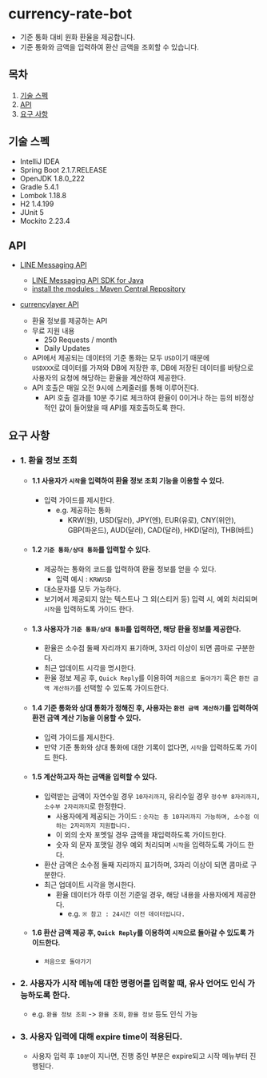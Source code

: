 # currency-rate-bot
- 기준 통화 대비 원화 환율을 제공합니다.
- 기준 통화와 금액을 입력하여 환산 금액을 조회할 수 있습니다.

## 목차
1. [기술 스펙](#기술-스펙)
2. [API](#api)
3. [요구 사항](#요구-사항)

## 기술 스펙
- IntelliJ IDEA 
- Spring Boot 2.1.7.RELEASE
- OpenJDK 1.8.0_222
- Gradle 5.4.1
- Lombok 1.18.8
- H2 1.4.199
- JUnit 5
- Mockito 2.23.4

## API
- [LINE Messaging API](https://developers.line.biz/en/docs/messaging-api/overview/)
    - [LINE Messaging API SDK for Java](https://github.com/line/line-bot-sdk-java)
    - [install the modules : Maven Central Repository](https://search.maven.org/search?q=g:com.linecorp.bot)

- [currencylayer API](https://currencylayer.com/)
  - 환율 정보를 제공하는 API
  - 무료 지원 내용
    - 250 Requests / month
    - Daily Updates
  - API에서 제공되는 데이터의 기준 통화는 모두 `USD`이기 때문에  
  `USDXXX`로 데이터를 가져와 DB에 저장한 후, DB에 저장된 데이터를 바탕으로 사용자의 요청에 해당하는 환율을 계산하여 제공한다.
  - API 호출은 매일 오전 9시에 스케줄러를 통해 이루어진다.
    - API 호출 결과를 10분 주기로 체크하여 환율이 0이거나 하는 등의 비정상적인 값이 들어왔을 때 API를 재호출하도록 한다.

## 요구 사항
- ### 1. 환율 정보 조회
  - #### 1.1 사용자가 `시작`을 입력하여 환율 정보 조회 기능을 이용할 수 있다.
    - 입력 가이드를 제시한다.
      - e.g. 제공하는 통화
        - KRW(원), USD(달러), JPY(엔), EUR(유로), CNY(위안), GBP(파운드), AUD(달러), CAD(달러), HKD(달러), THB(바트)
  - #### 1.2 `기준 통화/상대 통화`를 입력할 수 있다.
      - 제공하는 통화의 코드를 입력하여 환율 정보를 얻을 수 있다.
          - 입력 예시 : `KRWUSD`
      - 대소문자를 모두 가능하다.
    - 보기에서 제공되지 않는 텍스트나 그 외(스티커 등) 입력 시, 예외 처리되며 `시작`을 입력하도록 가이드 한다.
  - #### 1.3 사용자가 `기준 통화/상대 통화`를 입력하면, 해당 환율 정보를 제공한다.
    - 환율은 소수점 둘째 자리까지 표기하며, 3자리 이상이 되면 콤마로 구분한다.
    - 최근 업데이트 시각을 명시한다. 
    - 환율 정보 제공 후, `Quick Reply`를 이용하여 `처음으로 돌아가기` 혹은 `환전 금액 계산하기`를 선택할 수 있도록 가이드한다.
  - #### 1.4 기준 통화와 상대 통화가 정해진 후, 사용자는 `환전 금액 계산하기`를 입력하여 환전 금액 계산 기능을 이용할 수 있다.
    - 입력 가이드를 제시한다.
    - 만약 기준 통화와 상대 통화에 대한 기록이 없다면, `시작`을 입력하도록 가이드 한다.
  - #### 1.5 계산하고자 하는 금액을 입력할 수 있다.
    - 입력받는 금액이 자연수일 경우 `10자리까지`, 유리수일 경우 `정수부 8자리까지, 소수부 2자리까지`로 한정한다.
      - 사용자에게 제공되는 가이드 : `숫자는 총 10자리까지 가능하며, 소수점 이하는 2자리까지 지원합니다.`
      - 이 외의 숫자 포멧일 경우 금액을 재입력하도록 가이드한다.
      - 숫자 외 문자 포맷일 경우 예외 처리되며 `시작`을 입력하도록 가이드 한다.
    - 환산 금액은 소수점 둘째 자리까지 표기하며, 3자리 이상이 되면 콤마로 구분한다.
    - 최근 업데이트 시각을 명시한다.
      - 환율 데이터가 하루 이전 기준일 경우, 해당 내용을 사용자에게 제공한다.
        - e.g. `※ 참고 : 24시간 이전 데이터입니다.`
  - #### 1.6 환산 금액 제공 후, `Quick Reply`를 이용하여 `시작`으로 돌아갈 수 있도록 가이드한다.
    - `처음으로 돌아가기`
- ### 2. 사용자가 시작 메뉴에 대한 명령어를 입력할 때, 유사 언어도 인식 가능하도록 한다.
  - e.g. `환율 정보 조회` -> `환율 조회`, `환율 정보` 등도 인식 가능
- ### 3. 사용자 입력에 대해 expire time이 적용된다.
  - 사용자 입력 후 `10분`이 지나면, 진행 중인 부분은 expire되고 시작 메뉴부터 진행된다.